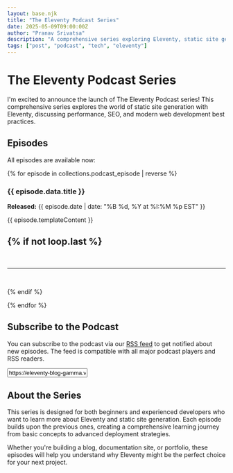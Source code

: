 ```yaml
---
layout: base.njk
title: "The Eleventy Podcast Series"
date: 2025-05-09T09:00:00Z
author: "Pranav Srivatsa"
description: "A comprehensive series exploring Eleventy, static site generation, and modern web development best practices."
tags: ["post", "podcast", "tech", "eleventy"]
---
```


# The Eleventy Podcast Series

I'm excited to announce the launch of The Eleventy Podcast series! This comprehensive series explores the world of static site generation with Eleventy, discussing performance, SEO, and modern web development best practices.

## Episodes

All episodes are available now:

{% for episode in collections.podcast_episode | reverse %}

### {{ episode.data.title }}

**Released:** {{ episode.date | date: "%B %d, %Y at %I:%M %p EST" }}

{{ episode.templateContent }}

## {% if not loop.last %}

&nbsp;

---

&nbsp;

{% endif %}

{% endfor %}

## Subscribe to the Podcast

You can subscribe to the podcast via our [RSS feed](/podcast-feed.xml) to get notified about new episodes. The feed is compatible with all major podcast players and RSS readers.

<div class="copy-container">
  <div class="copy-box">
    <input type="text" value="https://eleventy-blog-gamma.vercel.app/podcast-feed.xml" readonly class="copy-input">
  </div>
</div>

## About the Series

This series is designed for both beginners and experienced developers who want to learn more about Eleventy and static site generation. Each episode builds upon the previous ones, creating a comprehensive learning journey from basic concepts to advanced deployment strategies.

Whether you're building a blog, documentation site, or portfolio, these episodes will help you understand why Eleventy might be the perfect choice for your next project.
